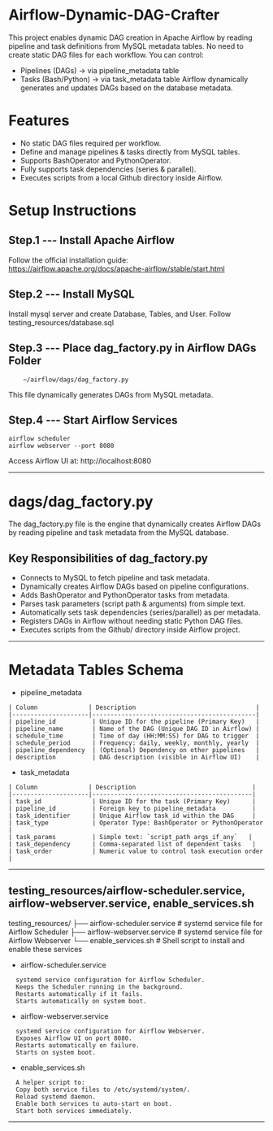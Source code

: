 # Airflow-Dynamic-DAG-Crafter
This project enables dynamic DAG creation in Apache Airflow by reading pipeline and task definitions from MySQL metadata tables.
No need to create static DAG files for each workflow. You can control:
  -  Pipelines (DAGs) → via pipeline_metadata table
  -  Tasks (Bash/Python) → via task_metadata table
Airflow dynamically generates and updates DAGs based on the database metadata.

# Features
- No static DAG files required per workflow.
- Define and manage pipelines & tasks directly from MySQL tables.
- Supports BashOperator and PythonOperator.
- Fully supports task dependencies (series & parallel).
- Executes scripts from a local Github directory inside Airflow.

# Setup Instructions

## Step.1 --- Install Apache Airflow
Follow the official installation guide: https://airflow.apache.org/docs/apache-airflow/stable/start.html

## Step.2 --- Install MySQL
Install mysql server and create Database, Tables, and User.
Follow testing_resources/database.sql

## Step.3 --- Place dag_factory.py in Airflow DAGs Folder
```
    ~/airflow/dags/dag_factory.py
```
This file dynamically generates DAGs from MySQL metadata.

## Step.4 --- Start Airflow Services
```
airflow scheduler
airflow webserver --port 8080
```
Access Airflow UI at: http://localhost:8080


------------------------------------------------------------------------------------------------------------

# dags/dag_factory.py
The dag_factory.py file is the engine that dynamically creates Airflow DAGs by reading pipeline and task metadata from the MySQL database.
## Key Responsibilities of dag_factory.py
- Connects to MySQL to fetch pipeline and task metadata.
- Dynamically creates Airflow DAGs based on pipeline configurations.
- Adds BashOperator and PythonOperator tasks from metadata.
- Parses task parameters (script path & arguments) from simple text.
- Automatically sets task dependencies (series/parallel) as per metadata.
- Registers DAGs in Airflow without needing static Python DAG files.
- Executes scripts from the Github/ directory inside Airflow project.

------------------------------------------------------------------------------------------------------------

# Metadata Tables Schema
- pipeline_metadata
```
| Column              | Description                                 |
|---------------------|---------------------------------------------|
| pipeline_id          | Unique ID for the pipeline (Primary Key)   |
| pipeline_name        | Name of the DAG (Unique DAG ID in Airflow) |
| schedule_time        | Time of day (HH:MM:SS) for DAG to trigger  |
| schedule_period      | Frequency: daily, weekly, monthly, yearly  |
| pipeline_dependency  | (Optional) Dependency on other pipelines   |
| description          | DAG description (visible in Airflow UI)    |
```
- task_metadata
```
| Column              | Description                                |
|---------------------|--------------------------------------------|
| task_id              | Unique ID for the task (Primary Key)      |
| pipeline_id          | Foreign key to pipeline_metadata          |
| task_identifier      | Unique Airflow task_id within the DAG     |
| task_type            | Operator Type: BashOperator or PythonOperator |
| task_params          | Simple text: `script_path args_if_any`   |
| task_dependency      | Comma-separated list of dependent tasks   |
| task_order           | Numeric value to control task execution order |
```

------------------------------------------------------------------------------------------------------------

## testing_resources/airflow-scheduler.service, airflow-webserver.service, enable_services.sh 
testing_resources/
 ├── airflow-scheduler.service    # systemd service file for Airflow Scheduler
 ├── airflow-webserver.service    # systemd service file for Airflow Webserver
 └── enable_services.sh           # Shell script to install and enable these services

- airflow-scheduler.service
```
  systemd service configuration for Airflow Scheduler.
  Keeps the Scheduler running in the background.
  Restarts automatically if it fails.
  Starts automatically on system boot.
```

- airflow-webserver.service
```
  systemd service configuration for Airflow Webserver.
  Exposes Airflow UI on port 8080.
  Restarts automatically on failure.
  Starts on system boot.
```
- enable_services.sh
```
  A helper script to:
  Copy both service files to /etc/systemd/system/.
  Reload systemd daemon.
  Enable both services to auto-start on boot.
  Start both services immediately.
```

------------------------------------------------------------------------------------------------------------